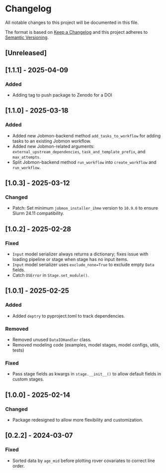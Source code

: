 # Changelog

All notable changes to this project will be documented in this file.

The format is based on [Keep a Changelog](http://keepachangelog.com/en/1.0.0/)
and this project adheres to [Semantic Versioning](http://semver.org/spec/v2.0.0.html).

## [Unreleased]

## [1.1.1] - 2025-04-09

### Added

- Adding tag to push package to Zenodo for a DOI

## [1.1.0] - 2025-03-18

### Added

- Added new Jobmon-backend method `add_tasks_to_workflow` for adding tasks to an existing Jobmon workflow.
- Added new Jobmon-related arguments: `external_upstream_dependencies`, `task_and_template_prefix`, and `max_attempts`.
- Split Jobmon-backend method `run_workflow` into `create_workflow` and `run_workflow`.

## [1.0.3] - 2025-03-12

### Changed

- Patch: Set minimum `jobmon_installer_ihme` version to `10.9.0` to ensure Slurm 24.11 compatibility.

## [1.0.2] - 2025-02-28

### Fixed

- `Input` model serializer always returns a dictionary; fixes issue with loading pipeline or stage when stage has no input items.
- `Input` model serializer uses `exclude_none=True` to exclude empty `Data` fields.
- Catch `OSError` in `Stage.set_module()`.

## [1.0.1] - 2025-02-25

### Added

- Added `deptry` to pyproject.toml to track dependencies.

### Removed

- Removed unused `DataIOHandler` class.
- Removed modeling code (examples, model stages, model configs, utils, tests)

### Fixed

- Pass stage fields as kwargs in `stage.__init__()` to allow default fields in custom stages.

## [1.0.0] - 2025-02-14

### Changed

- Package redesigned to allow more flexibility and customization.

## [0.2.2] - 2024-03-07

### Fixed

- Sorted data by `age_mid` before plotting rover covariates to correct line order.
